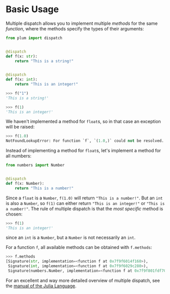 # Basic Usage

Multiple dispatch allows you to implement multiple *methods* for the same
*function*, where the methods specify the types of their arguments:

```python
from plum import dispatch


@dispatch
def f(x: str):
    return "This is a string!"
    

@dispatch
def f(x: int):
    return "This is an integer!"
```

```python
>>> f("1")
'This is a string!'

>>> f(1)
'This is an integer!'
```

We haven't implemented a method for `float`s, so in that case an exception
will be raised:

```python
>>> f(1.0)
NotFoundLookupError: For function `f`, `(1.0,)` could not be resolved.
```

Instead of implementing a method for `float`s, let's implement a method for
all numbers:

```python
from numbers import Number


@dispatch
def f(x: Number):
    return "This is a number!"
```

Since a `float` is a `Number`, `f(1.0)` will return `"This is a number!"`.
But an `int` is also a `Number`, so `f(1)` can either return
`"This is an integer!"` or `"This is a number!"`.
The rule of multiple dispatch is that the *most specific* method is chosen:


```python
>>> f(1)
'This is an integer!'
```

since an `int` is a `Number`, but a `Number` is not necessarily an `int`.

For a function `f`, all available methods can be obtained with `f.methods`:

```python
>>> f.methods
[Signature(str, implementation=<function f at 0x7f9f6014f160>),
 Signature(int, implementation=<function f at 0x7f9f6029c280>),
 Signature(numbers.Number, implementation=<function f at 0x7f9f801fdf70>)]
```

For an excellent and way more detailed overview of multiple dispatch, see the
[manual of the Julia Language](https://docs.julialang.org/en/).

